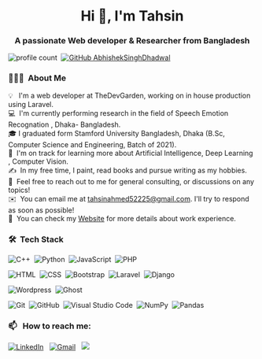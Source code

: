 


<h1 align="center">Hi 👋, I'm Tahsin</h1>
<h3 align="center">A passionate Web developer & Researcher from Bangladesh</h3>

![profile count](https://komarev.com/ghpvc/?username=Tahsin-Ahmed52225&color=red)&nbsp;
[![GitHub AbhishekSinghDhadwal](https://img.shields.io/github/followers/Tahsin-Ahmed52225?label=follow&style=social)](https://github.com/Tahsin-Ahmed52225)&nbsp;




### 👨🏻‍💻 &nbsp;About Me

💡 &nbsp; I'm a web developer at TheDevGarden, working on in house production using Laravel. \
💻 &nbsp;I'm currently performing research in the field of Speech Emotion Recognation , Dhaka- Bangladesh.\
🎓&nbsp;I graduated form Stamford University Bangladesh, Dhaka (B.Sc, Computer Science and Engineering, Batch of 2021).\
🌱 &nbsp;I'm on track for learning more about Artificial Intelligence, Deep Learning , Computer Vision.\
✍️ &nbsp;In my free time, I paint, read books and pursue writing as my hobbies.\
💬 &nbsp;Feel free to reach out to me for general consulting, or discussions on any topics!\
✉️ &nbsp;You can email me at tahsinahmed52225@gmail.com. I'll try to respond as soon as possible!\
📄 &nbsp;You can check my [Website](https://tahsinahmed.com) for more details about work experience.


### 🛠 &nbsp;Tech Stack

![C++](https://img.shields.io/badge/-C++-05122A?style=flat&logo=C%2B%2B&logoColor=00599C)&nbsp;
![Python](https://img.shields.io/badge/-Python-05122A?style=flat&logo=python)&nbsp;
![JavaScript](https://img.shields.io/badge/-JavaScript-05122A?style=flat&logo=javascript)&nbsp;
![PHP](https://img.shields.io/badge/-PHP-05122A?style=flat&logo=php)&nbsp;


![HTML](https://img.shields.io/badge/-HTML-05122A?style=flat&logo=HTML5)&nbsp;
![CSS](https://img.shields.io/badge/-CSS-05122A?style=flat&logo=CSS3&logoColor=1572B6)&nbsp;
![Bootstrap](https://img.shields.io/badge/-Bootstrap-05122A?style=flat&logo=bootstrap&logoColor=563D7C)&nbsp;
![Laravel](https://img.shields.io/badge/-Laravel-05122A?style=flat&logo=laravel&logoColor=D03D59)&nbsp;
![Django](https://img.shields.io/badge/-Django-05122A?style=flat&logo=django&logoColor=092E20)&nbsp;

![Wordpress](https://img.shields.io/badge/-Wordpress-05122A?style=flat&logo=wordpress&logoColor=092E20)&nbsp;
![Ghost](https://img.shields.io/badge/-Ghost-05122A?style=flat&logo=ghost&logoColor=092E20)&nbsp;

![Git](https://img.shields.io/badge/-Git-05122A?style=flat&logo=git)&nbsp;
![GitHub](https://img.shields.io/badge/-GitHub-05122A?style=flat&logo=github)&nbsp;
![Visual Studio Code](https://img.shields.io/badge/-Visual%20Studio%20Code-05122A?style=flat&logo=visual-studio-code&logoColor=007ACC)&nbsp;
![NumPy](https://img.shields.io/badge/numpy%20-%23013243.svg?&style=flat&logo=numpy&logoColor=white)&nbsp;
![Pandas](https://img.shields.io/badge/pandas%20-%23150458.svg?&style=flat&logo=pandas&logoColor=white)&nbsp;


### 📫 &nbsp; How to reach me:

<a href="https://www.linkedin.com/in/tahsinahmed52225/"><img alt="LinkedIn" src="https://img.shields.io/badge/linkedin%20-%230077B5.svg?&style=flat&logo=linkedin&logoColor=white"/></a> &nbsp;
<a href="tahsinahmed52225@gmail.com"><img alt="Gmail" src="https://img.shields.io/badge/Gmail-D14836?style=flat&logo=gmail&logoColor=white" /></a> &nbsp;
<a href="https://www.instagram.com/tahsin_o_gram/"><img src="https://img.shields.io/badge/-@tahsin_o_gram_-E4405F?style=flat&logo=Instagram&logoColor=white"/></a> &nbsp;
